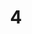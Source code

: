 ---
title: "4"
imageurl: "../src/content/assets/4.webp"
dwnurl: "https://imgs1.thamizhnation.org/4.jpg"
tags: ['thalaivar']
---